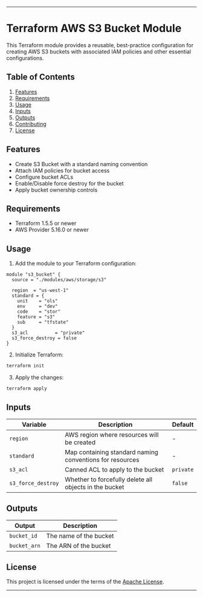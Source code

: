 
---

# Terraform AWS S3 Bucket Module

This Terraform module provides a reusable, best-practice configuration for creating AWS S3 buckets with associated IAM policies and other essential configurations.

## Table of Contents

1. [Features](#features)
2. [Requirements](#requirements)
3. [Usage](#usage)
4. [Inputs](#inputs)
5. [Outputs](#outputs)
6. [Contributing](#contributing)
7. [License](#license)

## Features

- Create S3 Bucket with a standard naming convention
- Attach IAM policies for bucket access
- Configure bucket ACLs
- Enable/Disable force destroy for the bucket
- Apply bucket ownership controls

## Requirements

- Terraform 1.5.5 or newer
- AWS Provider 5.16.0 or newer

## Usage

1. Add the module to your Terraform configuration:

```hcl
module "s3_bucket" {
  source = "./modules/aws/storage/s3"

  region  = "us-west-1"
  standard = {
    unit    = "ols"
    env     = "dev"
    code    = "stor"
    feature = "s3"
    sub     = "tfstate"
  }
  s3_acl          = "private"
  s3_force_destroy = false
}
```

2. Initialize Terraform:

```sh
terraform init
```

3. Apply the changes:

```sh
terraform apply
```

## Inputs

| Variable | Description | Default |
|----------|-------------|---------|
| `region` | AWS region where resources will be created | - |
| `standard` | Map containing standard naming conventions for resources | - |
| `s3_acl` | Canned ACL to apply to the bucket | `private` |
| `s3_force_destroy` | Whether to forcefully delete all objects in the bucket | `false` |

## Outputs

| Output | Description |
|--------|-------------|
| `bucket_id` | The name of the bucket |
| `bucket_arn` | The ARN of the bucket |

## License

This project is licensed under the terms of the [Apache License](https://github.com/blastcoid/ols_iac/blob/main/LICENSE).

---